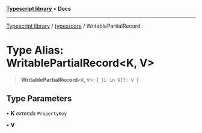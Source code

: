 [**Typescript library**](../../../index.md) • **Docs**

***

[Typescript library](../../../modules.md) / [types/core](../index.md) / WritablePartialRecord

# Type Alias: WritablePartialRecord\<K, V\>

> **WritablePartialRecord**\<`K`, `V`\>: `{ [L in K]?: V }`

## Type Parameters

• **K** *extends* `PropertyKey`

• **V**
